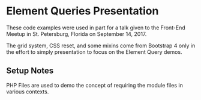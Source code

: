 # Element Queries Presentation

These code examples were used in part for a talk given to the Front-End Meetup in St. Petersburg, Florida on September 14, 2017.

The grid system, CSS reset, and some mixins come from Bootstrap 4 only in the effort to simply presentation to focus on the Element Query demos.

## Setup Notes

PHP Files are used to demo the concept of requiring the module files in various contexts.